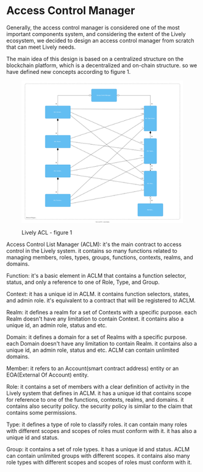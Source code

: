# Access Control Manager

Generally, the access control manager is considered one of the most important components system, and considering the extent of the Lively ecosystem, we decided to design an access control manager from scratch that can meet Lively needs.

The main idea of this design is based on a centralized structure on the blockchain platform, which is a decentralized and on-chain structure. so we have defined new concepts according to figure 1.

&#x20;

<figure><img src="../.gitbook/assets/lively-token-Page-11.drawio.svg" alt=""><figcaption><p>Lively ACL - figure 1</p></figcaption></figure>

Access Control List Manager (ACLM): it's the main contract to access control in the Lively system. it contains so many functions related to managing members, roles, types, groups, functions, contexts, realms, and domains.

Function: it's a basic element in ACLM that contains a function selector, status, and only a reference to one of Role, Type, and Group.

Context: it has a unique id in ACLM. it contains function selectors, states, and admin role. it's equivalent to a contract that will be registered to ACLM.

Realm: it defines a realm for a set of Contexts with a specific purpose. each Realm doesn't have any limitation to contain Context. it contains also a unique id, an admin role, status and etc.&#x20;

Domain:  it defines a domain for a set of Realms with a specific purpose. each Domain doesn't have any limitation to contain Realm. it contains also a unique id, an admin role, status and etc. ACLM can contain unlimited domains.

Member: it refers to an Account(smart contract address) entity or an EOA(External Of Account) entity.

Role: it contains a set of members with a clear definition of activity in the Lively system that defines in ACLM. it has a unique id that contains scope for reference to one of the functions, contexts, realms, and domains. it contains also security policy. the security policy is similar to the claim that contains some permissions.

Type: it defines a type of role to classify roles. it can contain many roles with different scopes and scopes of roles must conform with it. it has also a unique id and status.

Group: it contains a set of role types. it has a unique id and status. ACLM can contain unlimited groups with different scopes. it contains also many role types with different scopes and scopes of roles must conform with it.
